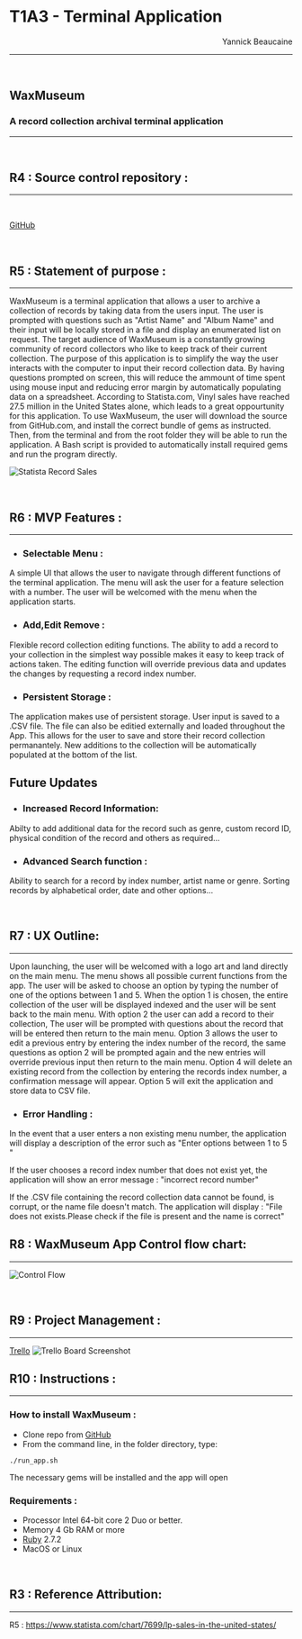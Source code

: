 # T1A3 - Terminal Application
<div style="text-align: right"> Yannick Beaucaine </div>

---
<br>

## WaxMuseum
### A record collection archival terminal application

---
<br>

## R4 : Source control repository :
---
<br>

[GitHub](https://github.com/YannickBeaucaine/T1A3-terminal-application)

<br>

## R5 : Statement of purpose :
---

WaxMuseum is a terminal application that allows a user to archive a collection of records by taking data from the users input. The user is prompted with questions such as "Artist Name" and "Album Name" and their input will be locally stored in a file and display an enumerated list on request. The target audience of WaxMuseum is a constantly growing community of record collectors who like to keep track of their current collection.
The purpose of this application is to simplify the way the user interacts with the computer to input their record collection data. By having questions prompted on screen, this will reduce the ammount of time spent using mouse input and reducing error margin by automatically populating data on a spreadsheet. According to Statista.com, Vinyl sales have reached 27.5 million in the United States alone, which leads to a great oppourtunity for this application. To use WaxMuseum, the user will download the source from GitHub.com, and install the correct bundle of gems as instructed. Then, from the terminal and from the root folder they will be able to run the application. A Bash script is provided to automatically install required gems and run the program directly.

![Statista Record Sales](docs/Statista-record-sales.jpeg)

<br>

## R6 : MVP Features :
---

- ### Selectable Menu : 
 A simple UI that allows the user
 to navigate through different functions of the terminal application.
 The menu will ask the user for a feature selection with a number. The user will be welcomed with the menu when the application starts.

 - ### Add,Edit Remove :
 Flexible record collection editing functions.
 The ability to add a record to your collection in the simplest way possible makes it easy to keep track of actions taken. The editing function will override previous data and updates the changes by requesting a record index number.

 - ### Persistent Storage :
The application makes use of persistent storage.
User input is saved to a .CSV file. The file can also be editied externally 
and loaded throughout the App. This allows for the user to save and store their record collection permanantely. New additions to the collection will be automatically populated at the bottom of the list.

## Future Updates

- ### Increased Record Information:
Abilty to add additional data for the record such as genre, custom record ID,
physical condition of the record and others as required...

- ### Advanced Search function :
Ability to search for a record by index number, artist name or genre.
Sorting records by alphabetical order,  date and other options...

<br>

## R7 : UX Outline:
---

Upon launching, the user will be welcomed with a logo art and land directly on the main menu.
The menu shows all possible current functions from the app. The user will be asked to choose an option by typing the number of one of the options between 1 and 5.
When the option 1 is chosen, the entire collection of the user will be displayed indexed and the user will be sent back to the main menu. With option 2 the user can add a record to their collection, The user will be prompted with questions about the record that will be entered then return to the main menu.
Option 3 allows the user to edit a previous entry by entering the index number of the record, the same questions as option 2 will be prompted again and the new entries will override previous input then return to the main menu. Option 4 will delete an existing record from the collection by entering the records index number, a confirmation message will appear. Option 5 will exit the application and store data to CSV file.

- ### Error Handling : 

In the event that a user enters a non existing menu number, the application will display a description of the error such as "Enter options between 1 to 5 "

If the user chooses a record index number that does not exist yet, the application will show an error message : "incorrect record number"

If the .CSV file containing the record collection data cannot be found, is corrupt, or the name file doesn't match. The application will display :
"File does not exists.Please check if the file is present and the name is correct"
<br>

## R8 : WaxMuseum App Control flow chart:
---

![Control Flow](docs/T1A3flowchart.png)

<br>

## R9 : Project Management :
---

[Trello](https://trello.com/b/kuzF9IeH/wax-museum)
![Trello Board Screenshot](docs/Trello-screenshot.png)

## R10 : Instructions :
---

### How to install WaxMuseum :

- Clone repo from [GitHub](https://github.com/YannickBeaucaine/T1A3-terminal-application)
- From the command line, in the folder directory, type:
```
./run_app.sh
```
The necessary gems will be installed and the app will open

### Requirements :
- Processor Intel 64-bit core 2 Duo or better.
- Memory 4 Gb RAM or more
- [Ruby](https://www.ruby-lang.org/en/news/2020/10/02/ruby-2-7-2-released/) 2.7.2
- MacOS or Linux
<br>

## R3 : Reference Attribution:
---

R5 : https://www.statista.com/chart/7699/lp-sales-in-the-united-states/